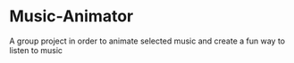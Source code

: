 # Music-Animator
A group project in order to animate selected music and create a fun way to listen to music
